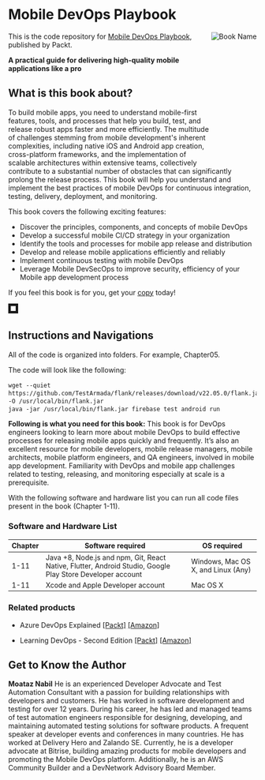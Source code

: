 # Mobile DevOps Playbook

<a href="https://www.packtpub.com/product/mobile-devops-playbook/9781803242552"><img src="https://m.media-amazon.com/images/I/41kXfHTc96L._SX403_BO1,204,203,200_.jpg" alt="Book Name" height="256px" align="right"></a>

This is the code repository for [Mobile DevOps Playbook](https://www.packtpub.com/product/mobile-devops-playbook/9781803242552), published by Packt.

**A practical guide for delivering high-quality mobile applications like a pro**

## What is this book about?
To build mobile apps, you need to understand mobile-first features, tools, and processes that help you build, test, and release robust apps faster and more efficiently. The multitude of challenges stemming from mobile development's inherent complexities, including native iOS and Android app creation, cross-platform frameworks, and the implementation of scalable architectures within extensive teams, collectively contribute to a substantial number of obstacles that can significantly prolong the release process.
This book will help you understand and implement the best practices of mobile DevOps for continuous integration, testing, delivery, deployment, and monitoring.

This book covers the following exciting features: 
* Discover the principles, components, and concepts of mobile DevOps
* Develop a successful mobile CI/CD strategy in your organization
* Identify the tools and processes for mobile app release and distribution
* Develop and release mobile applications efficiently and reliably
* Implement continuous testing with mobile DevOps
* Leverage Mobile DevSecOps to improve security, efficiency of your Mobile app development process

If you feel this book is for you, get your [copy](https://www.amazon.com/Mobile-DevOps-Playbook-accelerating-high-quality/dp/1803242558) today!

<a href="https://www.packtpub.com/?utm_source=github&utm_medium=banner&utm_campaign=GitHubBanner"><img src="https://raw.githubusercontent.com/PacktPublishing/GitHub/master/GitHub.png" alt="https://www.packtpub.com/" border="5" /></a>

## Instructions and Navigations
All of the code is organized into folders. For example, Chapter05.

The code will look like the following:
```
wget --quiet https://github.com/TestArmada/flank/releases/download/v22.05.0/flank.jar -O /usr/local/bin/flank.jar
java -jar /usr/local/bin/flank.jar firebase test android run
```

**Following is what you need for this book:**
This book is for DevOps engineers looking to learn more about mobile DevOps to build effective processes for releasing mobile apps quickly and frequently. It’s also an excellent resource for mobile developers, mobile release managers, mobile architects, mobile platform engineers, and QA engineers, involved in mobile app development. Familiarity with DevOps and mobile app challenges related to testing, releasing, and monitoring especially at scale is a prerequisite.

With the following software and hardware list you can run all code files present in the book (Chapter 1-11).

### Software and Hardware List

| Chapter  | Software required                                                                                          | OS required                        |
| -------- | -----------------------------------------------------------------------------------------------------------| -----------------------------------|
| 1-11     | Java +8, Node.js and npm, Git, React Native, Flutter, Android Studio, Google Play Store Developer account  | Windows, Mac OS X, and Linux (Any) |
| 1-11     | Xcode and Apple Developer account                                                                          | Mac OS X                           |



### Related products <Other books you may enjoy>
* Azure DevOps Explained [[Packt]](https://www.packtpub.com/product/azure-devops-explained/9781800563513) [[Amazon]](https://www.amazon.com/Azure-DevOps-Explained-started-practices/dp/1800563515)

* Learning DevOps - Second Edition [[Packt]](https://www.packtpub.com/product/learning-devops-second-edition/9781801818964) [[Amazon]](https://www.amazon.com/Learning-DevOps-comprehensive-accelerating-Kubernetes/dp/1801818967)

## Get to Know the Author
**Moataz Nabil**
He is an experienced Developer Advocate and Test Automation Consultant with a passion for building relationships with developers and customers. He has worked in software development and testing for over 12 years. During his career, he has led and managed teams of test automation engineers responsible for designing, developing, and maintaining automated testing solutions for software products. A frequent speaker at developer events and conferences in many countries.
He has worked at Delivery Hero and Zalando SE. Currently, he is a developer advocate at Bitrise, building amazing products for mobile developers and promoting the Mobile DevOps platform. Additionally, he is an AWS Community Builder and a DevNetwork Advisory Board Member.
